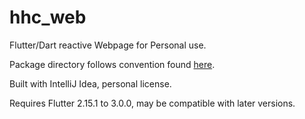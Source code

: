 # hhc_web

Flutter/Dart reactive Webpage for Personal use.

Package directory follows convention found [here](https://dart.dev/tools/pub/package-layout).

Built with IntelliJ Idea, personal license.

Requires Flutter 2.15.1 to 3.0.0, may be compatible with later versions. 
